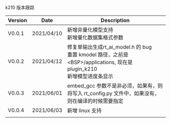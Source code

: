 k210 版本跟踪

| Version | Date       | Description                                                  |
| ------- | ---------- | ------------------------------------------------------------ |
| V0.0.1  | 2021/04/10 | 新增非量化模型支持<br>新增量化数据集格式参数                 |
| V0.0.2  | 2021/04/12 | 修复单输出生成rt_ai_model.h 的 bug<br>重置 kmodel 路径，之前是 \<BSP>/applications, 现在是 plugin_k210<br>新增模型进度条显示 |
| V0.0.3 | 2021/06/01 |  embed_gcc 参数不是非必须，如果有，则将写入 rt_config.py 文件中，如果没有，则在编译的时候需要指定                                                            |
| V0.0.4  | 2021/06/03 | 新增 linux 支持                                              |
|         |            |                                                              |

